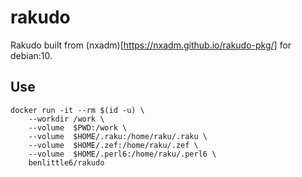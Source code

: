 # rakudo

Rakudo built from (nxadm)[https://nxadm.github.io/rakudo-pkg/] for debian:10.

## Use

```
docker run -it --rm $(id -u) \
    --workdir /work \
    --volume  $PWD:/work \
    --volume  $HOME/.raku:/home/raku/.raku \
    --volume  $HOME/.zef:/home/raku/.zef \
    --volume  $HOME/.perl6:/home/raku/.perl6 \
    benlittle6/rakudo
```

